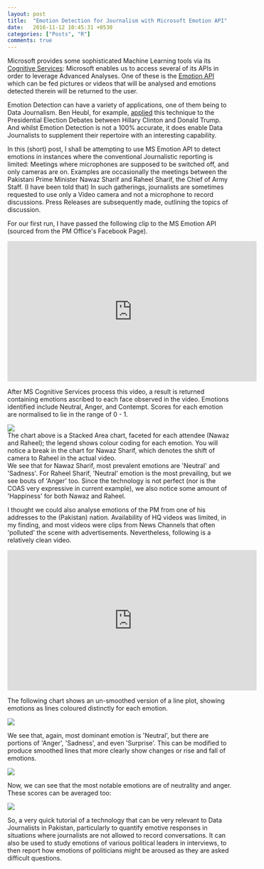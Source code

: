 ```yaml
---
layout: post
title:  "Emotion Detection for Journalism with Microsoft Emotion API"
date:   2016-11-12 10:45:31 +0530
categories: ["Posts", "R"]
comments: true
---
```



Microsoft provides some sophisticated Machine Learning tools via its <a href="https://www.microsoft.com/cognitive-services">Cognitive Services</a>: Microsoft enables us to access several of its APIs in order to leverage Advanced Analyses. One of these is the <a href="https://www.microsoft.com/cognitive-services/en-us/emotion-api">Emotion API</a> which can be fed pictures or videos that will be analysed and emotions detected therein will be returned to the user.   

Emotion Detection can have a variety of applications, one of them being to Data Journalism. Ben Heubl, for example, <a href="https://benheubl.github.io/data%20analysis/fr/">applied</a> this technique to the Presidential Election Debates between Hillary Clinton and Donald Trump. And whilst Emotion Detection is not a 100% accurate, it does enable Data Journalists to supplement their repertoire with an interesting capability.  

In this (short) post, I shall be attempting to use MS Emotion API to detect emotions in instances where the conventional Journalistic reporting is limited: Meetings where microphones are supposed to be switched off, and only cameras are on. Examples are occasionally the meetings between the Pakistani Prime Minister Nawaz Sharif and Raheel Sharif, the Chief of Army Staff. (I have been told that) In such gatherings, journalists are sometimes requested to use only a Video camera and not a microphone to record discussions. Press Releases are subsequently made, outlining the topics of discussion.  

For our first run, I have passed the following clip to the MS Emotion API (sourced from the PM Office's Facebook Page).  

<iframe width="560" height="315" src="https://www.youtube.com/embed/vwqMIMInmgw" frameborder="0" allowfullscreen></iframe>

After MS Cognitive Services process this video, a result is returned containing emotions ascribed to each face observed in the video. Emotions identified include Neutral, Anger, and Contempt. Scores for each emotion are normalised to lie in the range of 0 - 1.  

<a href="{{ site.baseurl }}/assets/img/nawaz_raheel_meeting_g1.png" target="_blank"><img src="{{ site.baseurl }}/assets/img/nawaz_raheel_meeting_g1.png"></a>    
The chart above is a Stacked Area chart, faceted for each attendee (Nawaz and Raheel); the legend shows colour coding for each emotion. You will notice a break in the chart for Nawaz Sharif, which denotes the shift of camera to Raheel in the actual video.  
We see that for Nawaz Sharif, most prevalent emotions are 'Neutral' and 'Sadness'. For Raheel Sharif, 'Neutral' emotion is the most prevailing, but we see bouts of 'Anger' too. Since the technology is not perfect (nor is the COAS very expressive in current example), we also notice some amount of 'Happiness' for both Nawaz and Raheel.   

I thought we could also analyse emotions of the PM from one of his addresses to the (Pakistan) nation. Availability of HQ videos was limited, in my finding, and most videos were clips from News Channels that often 'polluted' the scene with advertisements. Nevertheless, following is a relatively clean video.  

<iframe width="560" height="315" src="https://www.youtube.com/embed/zOY1y-KKlb0" frameborder="0" allowfullscreen></iframe>  

The following chart shows an un-smoothed version of a line plot, showing emotions as lines coloured distinctly for each emotion.  

<a href="{{ site.baseurl }}/assets/img/nawaz_19Aug2013_g1.png" target="_blank"><img src="{{ site.baseurl }}/assets/img/nawaz_19Aug2013_g1.png"></a>   

We see that, again, most dominant emotion is 'Neutral', but there are portions of 'Anger', 'Sadness', and even 'Surprise'. This can be modified to produce smoothed lines that more clearly show changes or rise and fall of emotions.  

<a href="{{ site.baseurl }}/assets/img/nawaz_19Aug2013_g2.png" target="_blank"><img src="{{ site.baseurl }}/assets/img/nawaz_19Aug2013_g2.png"></a>   

Now, we can see that the most notable emotions are of neutrality and anger. These scores can be averaged too:  

<a href="{{ site.baseurl }}/assets/img/nawaz_19Aug2013_g3.png" target="_blank"><img src="{{ site.baseurl }}/assets/img/nawaz_19Aug2013_g3.png"></a>   


So, a very quick tutorial of a technology that can be very relevant to Data Journalists in Pakistan, particularly to quantify emotive responses in situations where journalists are not allowed to record conversations. It can also be used to study emotions of various political leaders in interviews, to then report how emotions of politicians might be aroused as they are asked difficult questions.  

